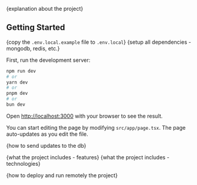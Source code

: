 {explanation about the project}

## Getting Started

{copy the `.env.local.example` file to `.env.local`}
{setup all dependencies - mongodb, redis, etc.}

First, run the development server:

```bash
npm run dev
# or
yarn dev
# or
pnpm dev
# or
bun dev
```

Open [http://localhost:3000](http://localhost:3000) with your browser to see the result.

You can start editing the page by modifying `src/app/page.tsx`. The page auto-updates as you edit the file.

{how to send updates to the db}


{what the project includes - features}
{what the project includes - technologies}

{how to deploy and run remotely the project}
